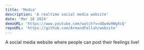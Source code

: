 ```yaml
---
title: 'Media'
description: 'A realtime social media website'
date: 'Mar 18 2024'
demoURL: 'https://www.youtube.com/watch?v=dQw4w9WgXcQ'
repoURL: 'https://github.com/ArmandFallah/website'
---
```


A social media website where people can post their feelings live!
